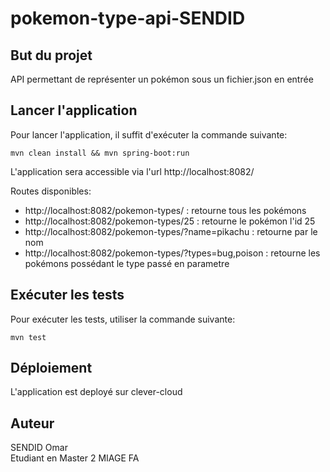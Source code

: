 # pokemon-type-api-SENDID

## But du projet
API permettant de représenter un pokémon sous un fichier.json en entrée 

## Lancer l'application
Pour lancer l'application, il suffit d'exécuter la commande suivante:
```
mvn clean install && mvn spring-boot:run
```
L'application sera accessible via l'url http://localhost:8082/  

Routes disponibles:
- http://localhost:8082/pokemon-types/ : retourne  tous les pokémons
- http://localhost:8082/pokemon-types/25 : retourne le pokémon l'id 25
- http://localhost:8082/pokemon-types/?name=pikachu : retourne par le nom 
- http://localhost:8082/pokemon-types/?types=bug,poison : retourne les pokémons possédant le type passé en parametre 

## Exécuter les tests
Pour exécuter les tests, utiliser la commande suivante:
```
mvn test
```

## Déploiement
L'application est deployé sur clever-cloud



## Auteur

SENDID Omar  
Etudiant en Master 2 MIAGE FA